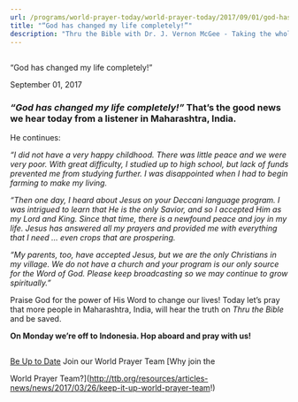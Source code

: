 ```yaml
---
url: /programs/world-prayer-today/world-prayer-today/2017/09/01/god-has-changed-my-life-completely!
title: "“God has changed my life completely!”"
description: "Thru the Bible with Dr. J. Vernon McGee - Taking the whole Word to the whole world"
---
```







## 
 “God has changed my life completely!”


September 01, 2017




### *“God has changed my life completely!”* That’s the good news we hear today from a listener in Maharashtra, India.


He continues:


*“I did not have a very happy childhood. There was little peace and we were very poor. With great difficulty, I studied up to high school, but lack of funds prevented me from studying further. I was disappointed when I had to begin farming to make my living.*


*“Then one day, I heard about Jesus on your Deccani language program. I was intrigued to learn that He is the only Savior, and so I accepted Him as my Lord and King. Since that time, there is a newfound peace and joy in my life. Jesus has answered all my prayers and provided me with everything that I need … even crops that are prospering.* 


*“My parents, too, have accepted Jesus, but we are the only Christians in my village. We do not have a church and your program is our only source for the Word of God. Please keep broadcasting so we may continue to grow spiritually.”*


Praise God for the power of His Word to change our lives! Today let’s pray that more people in Maharashtra, India, will hear the truth on *Thru the Bible* and be saved. 


**On Monday we’re off to Indonesia. Hop aboard and pray with us!**





## 




[Be Up to Date](http://feeds.feedburner.com/WorldPrayerToday "World Prayer Today RSS Feed")
Join our World Prayer Team
[Why join the  

World Prayer Team?](http://ttb.org/resources/articles-news/news/2017/03/26/keep-it-up-world-prayer-team!)




